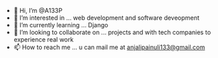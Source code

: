 - 👋 Hi, I’m @A133P
- 👀 I’m interested in ... web development and software deveopment
- 🌱 I’m currently learning ... Django
- 💞️ I’m looking to collaborate on ... projects and with tech companies to experience real work
- 📫 How to reach me ... u can mail me at anjalipainuli133@gmail.com

<!---
A133P/A133P is a ✨ special ✨ repository because its `README.md` (this file) appears on your GitHub profile.
You can click the Preview link to take a look at your changes.
--->
